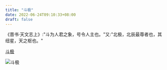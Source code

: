```yaml
---
title: "斗极"
date: 2022-06-24T09:10:33+08:00
draft: false
---
```




《晋书·天文志上》:"斗为人君之象，号令人主也。"又:"北极，北辰最尊者也，其纽星，天之枢也。"



[斗极](https://baike.baidu.com/item/%E6%96%97%E6%9E%81/6630906)





![斗极](https://bkimg.cdn.bcebos.com/pic/11385343fbf2b211e08456d7c18065380dd78e85?x-bce-process=image/watermark,image_d2F0ZXIvYmFpa2U5Mg==,g_7,xp_5,yp_5/format,f_auto)





